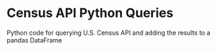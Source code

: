 # Census API Python Queries
Python code for querying U.S. Census API and adding the results to a pandas DataFrame

